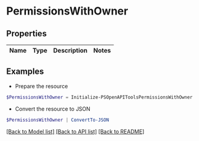 # PermissionsWithOwner
## Properties

Name | Type | Description | Notes
------------ | ------------- | ------------- | -------------

## Examples

- Prepare the resource
```powershell
$PermissionsWithOwner = Initialize-PSOpenAPIToolsPermissionsWithOwner 
```

- Convert the resource to JSON
```powershell
$PermissionsWithOwner | ConvertTo-JSON
```

[[Back to Model list]](../README.md#documentation-for-models) [[Back to API list]](../README.md#documentation-for-api-endpoints) [[Back to README]](../README.md)

